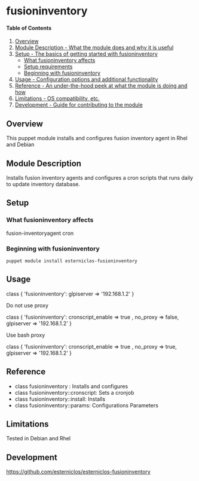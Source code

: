 # fusioninventory

#### Table of Contents

1. [Overview](#overview)
2. [Module Description - What the module does and why it is useful](#module-description)
3. [Setup - The basics of getting started with fusioninventory](#setup)
    * [What fusioninventory affects](#what-fusioninventory-affects)
    * [Setup requirements](#setup-requirements)
    * [Beginning with fusioninventory](#beginning-with-fusioninventory)
4. [Usage - Configuration options and additional functionality](#usage)
5. [Reference - An under-the-hood peek at what the module is doing and how](#reference)
5. [Limitations - OS compatibility, etc.](#limitations)
6. [Development - Guide for contributing to the module](#development)

## Overview

This puppet module installs and configures fusion inventory agent in Rhel and Debian

## Module Description

Installs fusion inventory agents and configures a cron scripts that runs daily to update inventory database.

## Setup

### What fusioninventory affects

fusion-inventoryagent
cron 


### Beginning with fusioninventory

    puppet module install esterniclos-fusioninventory

## Usage

  class { 'fusioninventory':
         glpiserver  => '192.168.1.2'
  }

Do not use proxy

  class { 'fusioninventory':
    cronscript_enable => true ,
    no_proxy => false,
    glpiserver  => '192.168.1.2'
  }

Use bash proxy

  class { 'fusioninventory':
    cronscript_enable => true ,
    no_proxy => true,
    glpiserver  => '192.168.1.2'
  }



## Reference

* class fusioninventory : Installs and configures
* class fusioninventory::cronscript: Sets a cronjob 
* class fusioninventory::install: Installs
* class fusioninventory::params: Configurations Parameters


## Limitations

Tested in Debian and Rhel

## Development

https://github.com/esterniclos/esterniclos-fusioninventory

